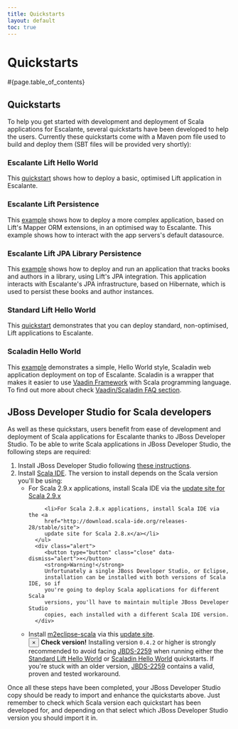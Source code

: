 ```yaml
---
title: Quickstarts
layout: default
toc: true
---
```


<div class="page-header">
<h1>Quickstarts</h1>
</div>

#{page.table_of_contents}

## Quickstarts

To help you get started with development and deployment of Scala applications
for Escalante, several quickstarts have been developed to help the users.
Currently these quickstarts come with a Maven pom file used to build and
deploy them (SBT files will be provided very shortly):

### Escalante Lift Hello World

This [quickstart](https://github.com/escalante/escalante-quickstart/tree/0.2.0/helloworld-lift)
shows how to deploy a basic, optimised Lift application in Escalante.

### Escalante Lift Persistence

This [example](https://github.com/escalante/escalante-quickstart/tree/0.2.0/persistence-lift)
shows how to deploy a more complex application, based on Lift's Mapper ORM
extensions, in an optimised way to Escalante. This example shows how to
interact with the app servers's default datasource.

### Escalante Lift JPA Library Persistence

This [example](https://github.com/escalante/escalante-quickstart/tree/0.2.0/library-lift-jpa)
shows how to deploy and run an application that tracks books and authors in a
library, using Lift's JPA integration. This application interacts with
Escalante's JPA infrastructure, based on Hibernate, which is used to persist
these books and author instances.

### Standard Lift Hello World

This [quickstart](https://github.com/escalante/escalante-quickstart/tree/0.2.0/standard-helloworld-lift)
demonstrates that you can deploy standard, non-optimised, Lift applications
to Escalante.

### Scaladin Hello World

This [example](https://github.com/escalante/escalante-quickstart/tree/0.2.0/helloworld-scaladin)
demonstrates a simple, Hello World style, Scaladin web application deployment
on top of Escalante. Scaladin is a wrapper that makes it easier to use
<a href="http://vaadin.com">Vaadin Framework</a> with Scala programming
language. To find out more about check <a href="/faq/#vaadin">
Vaadin/Scaladin FAQ section</a>.

## JBoss Developer Studio for Scala developers

As well as these quickstars, users benefit from ease of development
and deployment of Scala applications for Escalante thanks to JBoss Developer
Studio. To be able to write Scala applications in JBoss Developer Studio, the
following steps are required:

<ol>
   <li>Install JBoss Developer Studio following <a
   href="https://openshift.redhat.com/community/page/install-jboss-developer-studio">
   these instructions</a>.</li>

   <li>Install <a href="http://scala-ide.org/docs/user/gettingstarted.html">
   Scala IDE</a>. The version to install depends on the Scala version you'll
   be using:
      <ul>
         <li>For Scala 2.9.x applications, install Scala IDE via the <a
         href="http://download.scala-ide.org/releases-29/stable/site">
         update site for Scala 2.9.x</a></li>

         <li>For Scala 2.8.x applications, install Scala IDE via the <a
         href="http://download.scala-ide.org/releases-28/stable/site">
         update site for Scala 2.8.x</a></li>
      </ul>
      <div class="alert">
         <button type="button" class="close" data-dismiss="alert">×</button>
         <strong>Warning!</strong>
         Unfortunately a single JBoss Developer Studio, or Eclipse,
         installation can be installed with both versions of Scala IDE, so if
         you're going to deploy Scala applications for different Scala
         versions, you'll have to maintain multiple JBoss Developer Studio
         copies, each installed with a different Scala IDE version.
      </div>
   </li>

   <li>Install <a href="http://alchim31.free.fr/m2e-scala/">m2eclipse-scala</a>
   via this <a href="http://alchim31.free.fr/m2e-scala/update-site">
   update site</a>.
   <div class="alert alert-danger">
      <button type="button" class="close" data-dismiss="alert-danger">×</button>
      <strong>Check version!</strong> Installing version <code>0.4.2</code>
      or higher is strongly recommended to avoid facing <a
      href="https://issues.jboss.org/browse/JBDS-2259">JBDS-2259</a>
      when running either the
      <a href="#standard_lift_hello_world">Standard Lift Hello World</a> or
      <a href="#scaladin_hello_world">Scaladin Hello World</a> quickstarts. If
      you're stuck with an older version, <a
      href="https://issues.jboss.org/browse/JBDS-2259">JBDS-2259</a>
      contains a valid, proven and tested workaround.
   </div>
   </li>

</ol>

Once all these steps have been completed, your JBoss Developer Studio copy
should be ready to import and enhance the quickstarts above. Just remember to
check which Scala version each quickstart has been developed for, and depending
on that select which JBoss Developer Studio version you should import it in.
